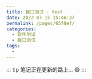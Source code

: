 ```yaml
---
title: 接口测试 - test
date: 2022-07-15 15:46:37
permalink: /pages/65f0ef/
categories:
  - 软件测试
  - 接口测试
tags:
  - 
---
```


::: tip
笔记正在更新的路上... :smile:
:::